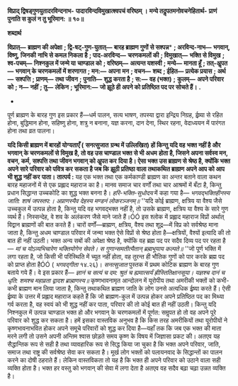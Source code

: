 **विप्राद् द्विषड्गुणयुतादरविन्दनाभ-** **पादारविन्दविमुखात्श्वपचं वरिष्ठम् ।** **मन्ये तदॢपतमनोवचनेहितार्थ-** **प्राणं पुनाति स कुलं न तु भूरिमान: ॥ १०॥** 

**शब्दार्थ** 

**विप्रात्—** **ब्राह्मण की अपेक्षा** **; द्वि-षट्-गुण-युतात्—** **बारह ब्राह्मण गुणों से सश्पन्न*** **; अरविन्द-नाभ—** **भगवान्, विष्णु, जिनकी** **नाभि से कमल निकला है** **; पाद-अरविन्द—** **चरणकमलों की** **; विमुखात्—** **भक्ति से विमुख** **; श्व-पचम्—** **निश्नकुल में जन्मे या** **चाण्डाल को** **; वरिष्ठम्—** **अत्यन्त यशस्वी** **; मन्ये—** **मानता हूँ** **; तत्-अॢपत—** **भगवान् के चरणकमलों में शरणागत** **; मन:—** **अपना** **मन** **; वचन—** **शब्द** **; ईहित—** **प्रत्येक प्रयास** **; अर्थ—** **सश्पत्ति** **; प्राणम्—** **तथा जीवन** **; पुनाति—** **शुद्ध करता है** **; स:—** **वह (भक्त)** **;** **कुलम्—** **अपने परिवार को** **; न—** **नहीं** **; तु—** **लेकिन** **; भूरिमान:—** **जो झूठे ही अपने को प्रतिष्ठित पद पर सोचते हैं।** **.** 

* 

पूर्ण ब्राह्मण के बारह गुण इस प्रकार हैं—धर्म पालन, सत्य भाषण, तपस्या द्वारा इन्द्रिय निग्रह, ईष्र्या से रहित होना, बुद्धिमान होना, सहिष्णु होना, शत्रु न बनाना, यज्ञ करना, दान देना, स्थिर रहना, वेदाध्ययन में पारंगत होना तथा व्रत पालना। 

**यदि किसी ब्राह्मण में बारहों योग्यताएँ (** **सनत्सुजात** **ग्रन्थ में उल्लिखित) हों किन्तु यदि वह** **भक्त नहीं है और भगवान् के चरणकमलों से विमुख है, तो वह उस चाण्डाल भक्त से भी अधम** **होता है, जिसने अपना सर्वस्व मन, वचन, कर्म, सश्पत्ति तथा जीवन भगवान् को अॢपत कर** **दिया है। ऐसा भक्त उस ब्राह्मण से श्रेष्ठ है, क्योंकि भक्त अपने सारे परिवार को पवित्र कर** **सकता है जब कि झूठी प्रतिष्ठा वाला तथाकथित ब्राह्मण अपने आप को आप भी शुद्ध नहीं कर** **पाता।** **तात्पर्य :** यह एक भक्त तथा एक कर्मकाण्डी ब्राह्मण का अन्तर बताने वाला कथन बारह महाजनों में से एक प्रह्लाद महाराज का है। मानव समाज चार वर्णों तथा चार आश्रमों में बँटा है, किन्तु प्रधान सिद्धान्त उच्चकोटि का शुद्ध भक्त बनना है। *हरि-भक्ति-सुधोदय* में कहा गया है— *भगवद्भक्तिहीनस्य जाति: शाषं जपस्तप:।* *अप्राणस्यैव देहस्य मण्डनं लोकरञ्जनम्॥* ''यदि कोई ब्राह्मण, क्षत्रिय या वैश्य जैसे उच्चकुल में उत्पन्न होता है, किन्तु यदि वह भगवद्भक्त नहीं है, तो उसके ब्राह्मण, क्षत्रिय या वैश्य के सारे गुण व्यर्थ हैं। निस्सन्देह, वे शव के अलंकरण जैसे माने जाते हैं।ÓÓ इस श्लोक में प्रह्लाद महाराज विप्रों अर्थात् विद्वान ब्राह्मणों की बात करते हैं। चारों वर्णों—ब्राह्मण, क्षत्रिय, वैश्य तथा शूद्र—में विप्र को सर्वश्रेष्ठ माना जाता है, किन्तु अधम चाण्डाल परिवार में जन्मा भक्त ऐसे विप्रों से श्रेष्ठ होता है—क्षत्रियों, वैश्यों इत्यादि की तो बात ही नहीं उठती। भक्त अन्य सबों की अपेक्षा श्रेष्ठ है, क्योंकि वह ब्रह्म पद पर सदैव दिव्य पद पर रहता है— *मां च योऽव्यभिचारेण भक्तियोगेन सेवते।* *स गुणान्समतीत्यैतान् ब्रह्मभूयाय कल्पते॥* ''जो पूर्ण भक्ति में लगा रहता है, जो किसी भी परिस्थिति में च्युत नहीं होता, वह तुरन्त ही भौतिक गुणों को पार करके ब्रह्म पद को प्राप्त होता हैÓÓ ( *भगवद्गीता* १४.२६)। *सनत्सुजात* पुस्तक में प्रथम कोटिक ब्राह्मण के बारह गुण बताये गये हैं। वे इस प्रकार हैं— *ज्ञानं च सत्यं च दम: श्रुतं च* *ह्यमात्सर्यं ह्रीस्तितिक्षानसूया।* *यज्ञश्च दानं च धृति: शमश्च* *महाव्रता द्वादश ब्राह्मणस्य॥* कृष्णभावनामृत आन्दोलन में यूरोपीय तथा अमरीकी भक्तों को कभी-कभी ब्राह्मण मान लिया जाता है, किन्तु तथाकथित ब्राह्मण जाति के लोग उनसे अत्यधिक ईष्र्या करते हैं। ऐसी ईष्र्या के उत्तर में प्रह्लाद महाराज कहते हैं कि जो ब्राह्मण-कुल में उत्पन्न होकर अपने प्रतिष्ठित पद का मिथ्या गर्व करता है, वह स्वयं को भी शुद्ध नहीं कर पाता, परिवार की तो कोई बात ही नहीं उठती। किन्तु यदि निश्नकुल में उत्पन्न चाण्डाल भक्त हो और भगवान् के चरणकमलों में पूर्णत: समॢपत हो तो वह अपने पूरे परिवार को शुद्ध कर सकता है। हमें इसका वास्तविक अनुभव है कि किस तरह अमरीकियों तथा यूरोपीयों ने कृष्णभावनाभवित होकर अपने समूचे परिवारों को शुद्ध कर दिया है—यहाँ तक कि जब एक भक्त की माता मरने लगी तो उसने अपनी अन्तिम श्वास छोड़ते समय कृष्ण के विषय में जिज्ञासा प्रकट की। अतएव यह सैद्धान्तिक रूप से सही है तथा व्यावहारिक रूप से सिद्ध किया जा चुका है कि भक्त अपने परिवार, जाति, समाज तथा राष्ट्र की सर्वश्रेष्ठ सेवा कर सकता है। मूर्ख लोग भक्तों को पलायनवाद के सिद्धान्तों का पालन करने का दोषी ठहराते हैं। लेकिन वास्तविकता तो यह है कि भक्त ही अपने परिवार को उठाने वाला सही व्यक्ति होता है। भक्त हर वस्तु को भगवान् की सेवा में लगा देता है अतएव वह सदैव बढ़ा चढ़ा उन्नत व्यक्ति है।  
